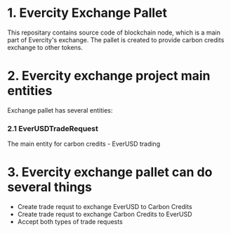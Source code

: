 # 1. Evercity Exchange Pallet

This repositary contains source code of blockchain node, which is a main part of Evercity's exchange. The pallet is created to provide carbon credits exchange to other tokens.

# 2. Evercity exchange project main entities

Exchange pallet has several entities: 

### 2.1 EverUSDTradeRequest 

The main entity for carbon credits - EverUSD trading

# 3. Evercity exchange pallet can do several things

- Create trade requst to exchange EverUSD to Carbon Credits
- Create trade requst to exchange Carbon Credits to EverUSD
- Accept both types of trade requests


